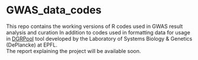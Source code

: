 # GWAS_data_codes
This repo contains the working versions of R codes used in GWAS result analysis and curation In addition to codes used in formatting data for usage in [DGRPool](https://dgrpool.epfl.ch/) tool developed by the Laboratory of Systems Biology & Genetics (DePlancke) at EPFL.\
The report explaining the project will be available soon.

